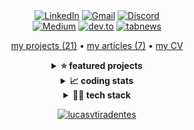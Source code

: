 <div align="center">
  <a target="_blank" href="https://www.linkedin.com/in/lucasvtiradentes/"><img src="https://img.shields.io/badge/-Linkedin-blue?logo=Linkedin&logoColor=white" alt="LinkedIn"></a>
  <a target="_blank" href="mailto:lucasvtiradentes@gmail.com"><img src="https://img.shields.io/badge/Gmail-red?logo=gmail&logoColor=white" alt="Gmail"></a>
  <a target="_blank" href="https://discord.com/users/262326726892191744"><img src="https://img.shields.io/badge/Discord-5865F2?logo=discord&logoColor=white" alt="Discord"></a>
  <br>
  <a target="_blank" href="https://medium.com/@lucasvtiradentes"><img src="https://img.shields.io/badge/Medium-000000?logo=medium&logoColor=white" alt="Medium"></a>
  <a target="_blank" href="https://dev.to/lucasvtiradentes"><img src="https://img.shields.io/badge/Dev-373737?logo=dev.to&logoColor=white" alt="dev.to"></a>
  <a target="_blank" href="https://www.tabnews.com.br/lucasvtiradentes"><img src="https://img.shields.io/badge/Tabnews-gray?logoColor=white&logo=data:image/png;base64,iVBORw0KGgoAAAANSUhEUgAAAEAAAABACAMAAACdt4HsAAAAJFBMVEVHcEwAAAAAAAAAAAAAAAAAAAAAAAAAAAAAAAAAAAAAAAAAAAAGK9LJAAAAC3RSTlMApFvED999rD5RbZLJf4gAAACsSURBVFiF7Za7DoQwDASdFwnn///f04kmYMdytMVReOrsyBCBlygI3kYd2cWoavxs7KadMl/88R8FzAvDsZtnPm6C/TzznM/XVM+3m01Bnk4moXQMlp6CLgV9S5CkYKAC8xlcAut6XYKKCsj4QHwCYwSfgOjTi6DtCDTE+RCEIAQheJlAWW0ruipQlusK8VderPcF9aoz83qHCwZeceCShdc8vGgSXHWD4J98AbqPKw5ZfbUKAAAAAElFTkSuQmCC" alt="tabnews"></a>
</div>

<p align="center">
  <a href="https://github.com/lucasvtiradentes/lucasvtiradentes/blob/master/portfolio/PROJECTS.md#TOC">my projects (21)</a> •
  <a href="https://github.com/lucasvtiradentes/my-tutorials/blob/master/README.md#TOC">my articles (7)</a> •
  <a href="https://github.com/lucasvtiradentes/lucasvtiradentes/blob/master/cv/LUCAS_VIEIRA_DEVELOPER_CV_ENGLISH.pdf">my CV</a>
</p>

<details>
  <summary align="center"><b>⭐ featured projects</b></summary>
  <br>
  <div align="center">
    <table>
      <tr>
        <th width="215">Project</th>
        <th width="400">Description</th>
        <th width="215">Demo</th>
        <th width="100">Tech</th>
      </tr>
      <tr>
        <td align="center">
          <a href="https://github.com/lucasvtiradentes/boilermanager">boilermanager</a><br>
          <a href="https://www.npmjs.com/package/boilermanager"><img src="https://img.shields.io/npm/v/boilermanager.svg?style=flat" alt="npm version"></a>
        </td>
        <td align="left">⚡ quickstart your nodejs based projects by choosing a pre setted up boilerplate, as well as manage yours.</td>
        <td align="center">
          <a href="#"><img src=".github/images/open_source/boilermanager.webp" width="215"></a>
        </td>
        <td align="center">
          <a href="https://nodejs.org/"><img src="https://img.shields.io/badge/Node.js-339933?logo=nodedotjs&logoColor=white"></a>
          <a target="_blank" href="https://typescriptlang.org/"><img src="https://img.shields.io/badge/typescript-%23007ACC.svg?logo=typescript&logoColor=white"></a>
        </td>
      </tr><tr>
        <td align="center">
          <a href="https://github.com/lucasvtiradentes/gcal-sync">gcal-sync</a><br>
          <a href="https://www.npmjs.com/package/gcal-sync"><img src="https://img.shields.io/npm/v/gcal-sync.svg?style=flat" alt="npm version"></a>
        </td>
        <td align="left">🔄 add an one way synchronization from ticktick/github to google calendar with some customizations.</td>
        <td align="center">
          <a href="#"><img src=".github/images/open_source/gcalsync.webp" height="150"></a>
        </td>
        <td align="center">
          <a href="https://nodejs.org/"><img src="https://img.shields.io/badge/Node.js-339933?logo=nodedotjs&logoColor=white"></a>
          <a target="_blank" href="https://typescriptlang.org/"><img src="https://img.shields.io/badge/typescript-%23007ACC.svg?logo=typescript&logoColor=white"></a>
          <a target="_blank" href="https://www.google.com/script/start/"><img src="https://img.shields.io/badge/apps%20script-4285F4?style=for-the-badge&logo=google&logoColor=white"></a>
        </td>
      </tr>
      <tr>
        <td align="center">
          <a href="https://github.com/lucasvtiradentes/shopify-store-omni-pixel">shopify-store-omni-pixel</a><br>
          <a href="https://www.npmjs.com/package/shopify-store-omni-pixel"><img src="https://img.shields.io/npm/v/shopify-store-omni-pixel.svg?style=flat" alt="npm version"></a>
        </td>
        <td align="left">🔎 save ecommerce store's visitors online behavior information into cookies and send events to ads and analytics platforms, like GA, Facebook and Tiktok.</td>
        <td align="center">
          <a href="#"><img src=".github/images/open_source/shopify-store-omni-pixel.png" width="215"></a>
        </td>
        <td align="center">
          <a href="https://nodejs.org/"><img src="https://img.shields.io/badge/Node.js-339933?logo=nodedotjs&logoColor=white"></a>
          <a target="_blank" href="https://developer.mozilla.org/pt-BR/docs/Web/JavaScript"><img src="https://img.shields.io/badge/javascript-%23323330.svg?logo=javascript&logoColor=%23F7DF1E"></a>
        </td>
      </tr>
      <tr>
        <td align="center">
          <a href="https://github.com/lucasvtiradentes/dyn-markdown">dyn-markdown</a><br>
          <a href="https://www.npmjs.com/package/dyn-markdown"><img src="https://img.shields.io/npm/v/dyn-markdown.svg?style=flat" alt="npm version"></a>
        </td>
        <td align="left">📖 easily handle markdown files in nodejs based projects, including add, update and delete fields dynamically.</td>
        <td align="center">
          <img src=".github/images/open_source/dyn-markdown.png" width="215">
        </td>
        <td align="center">
          <a href="https://nodejs.org/"><img src="https://img.shields.io/badge/Node.js-339933?logo=nodedotjs&logoColor=white"></a>
          <a target="_blank" href="https://typescriptlang.org/"><img src="https://img.shields.io/badge/typescript-%23007ACC.svg?logo=typescript&logoColor=white"></a>
        </td>
      </tr>
    </table>
  </div>
</details>

<details>
  <summary align="center"><b>📈 coding stats</b></summary>
  <br>
  <p align="center">
    <a href="https://wakatime.com/@lucasvtiradentes"><img src="https://wakatime.com/badge/user/65dbe8e1-dcaf-46b1-ad70-00ef9520e3f9.svg?style=for-the-badge" alt="wakatime" height="25"></a>
  </p>
  <p align="center">
    <img src="https://github-readme-stats.vercel.app/api/top-langs/?username=lucasvtiradentes&count_private=true&layout=compact&theme=dracula" alt="lucasvtiradentes"  height="165" />
    <img src="https://github-readme-stats.vercel.app/api?username=lucasvtiradentes&count_private=true&show_icons=true&theme=dracula" alt="lucasvtiradentes" height="165"/>
  </p>
  <p align="center">
    <img src="http://github-profile-summary-cards.vercel.app/api/cards/profile-details?username=lucasvtiradentes&theme=dracula" alt="lucasvtiradentes" height="150"/>
    <img src="http://github-profile-summary-cards.vercel.app/api/cards/productive-time?username=lucasvtiradentes&theme=dracula&utcOffset=-3" alt="lucasvtiradentes" height="150"/>
  </p>
</details>

<details>
  <summary align="center"><b>👨‍💻 tech stack</b></summary>
  <br>
  <p align="center">
    <a target="_blank" href="https://www.typescriptlang.org/"><img src="https://img.shields.io/badge/typescript-%23007ACC.svg?logo=typescript&logoColor=white"></a>
    <a target="_blank" href="https://developer.mozilla.org/pt-BR/docs/Web/JavaScript"><img src="https://img.shields.io/badge/javascript-%23323330.svg?logo=javascript&logoColor=%23F7DF1E"></a>
    <a target="_blank" href="https://nodejs.org"><img src="https://img.shields.io/badge/node.js-6DA55F?logo=node.js&logoColor=white"></a>
    <a target="_blank" href="https://reactjs.org/"><img src="https://img.shields.io/badge/react-%2320232a.svg?logo=react&logoColor=%2361DAFB"></a>
    <br>
    <a target="_blank" href="https://reactnative.dev/"><img src="https://img.shields.io/badge/react_native-%2320232a.svg?logo=react&logoColor=%2361DAFB"></a>
    <a target="_blank" href="https://expo.dev/"><img src="https://img.shields.io/badge/expo-%2320232a.svg?logo=expo&logoColor=%2361DAFB"></a>
    <a target="_blank" href="https://nextjs.org/"><img src="https://img.shields.io/badge/Next-000000?logo=next.js&logoColor=white"></a>
    <a target="_blank" href="https://www.electronjs.org/"><img src="https://img.shields.io/badge/electron-373737.svg?logo=electron&logoColor=%2361DAFB"></a>
  </p>
</details>

<p align="center">
  <a href="https://github.com/lucasvtiradentes"><img src="https://komarev.com/ghpvc/?username=lucasvtiradentes&label=Visitors&color=0e75b6" alt="lucasvtiradentes" /></a>
</p>